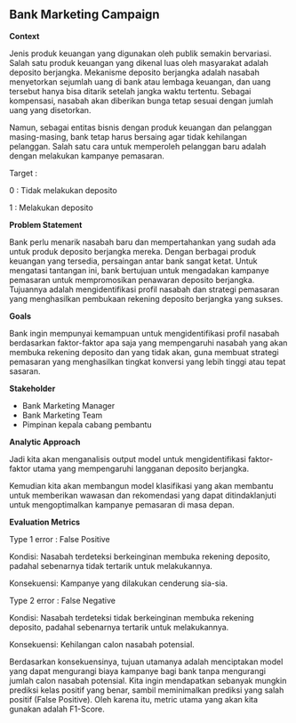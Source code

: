 ## **Bank Marketing Campaign**

**Context**

Jenis produk keuangan yang digunakan oleh publik semakin bervariasi. Salah satu produk keuangan yang dikenal luas oleh masyarakat adalah deposito berjangka. Mekanisme deposito berjangka adalah nasabah menyetorkan sejumlah uang di bank atau lembaga keuangan, dan uang tersebut hanya bisa ditarik setelah jangka waktu tertentu. Sebagai kompensasi, nasabah akan diberikan bunga tetap sesuai dengan jumlah uang yang disetorkan.

Namun, sebagai entitas bisnis dengan produk keuangan dan pelanggan masing-masing, bank tetap harus bersaing agar tidak kehilangan pelanggan. Salah satu cara untuk memperoleh pelanggan baru adalah dengan melakukan kampanye pemasaran.

Target :

0 : Tidak melakukan deposito

1 : Melakukan deposito

**Problem Statement**

Bank perlu menarik nasabah baru dan mempertahankan yang sudah ada untuk produk deposito berjangka mereka. Dengan berbagai produk keuangan yang tersedia, persaingan antar bank sangat ketat. Untuk mengatasi tantangan ini, bank bertujuan untuk mengadakan kampanye pemasaran untuk mempromosikan penawaran deposito berjangka. Tujuannya adalah mengidentifikasi profil nasabah dan strategi pemasaran yang menghasilkan pembukaan rekening deposito berjangka yang sukses.

**Goals**

Bank ingin mempunyai kemampuan untuk mengidentifikasi profil nasabah berdasarkan faktor-faktor apa saja yang mempengaruhi nasabah yang akan membuka rekening deposito dan yang tidak akan, guna membuat strategi pemasaran yang menghasilkan tingkat konversi yang lebih tinggi atau tepat sasaran.

**Stakeholder**
- Bank Marketing Manager
- Bank Marketing Team
- Pimpinan kepala cabang pembantu

**Analytic Approach**

Jadi kita akan menganalisis output model untuk mengidentifikasi faktor-faktor utama yang mempengaruhi langganan deposito berjangka.

Kemudian kita akan membangun model klasifikasi yang akan membantu untuk memberikan wawasan dan rekomendasi yang dapat ditindaklanjuti untuk mengoptimalkan kampanye pemasaran di masa depan.

**Evaluation Metrics**

Type 1 error : False Positive

Kondisi: Nasabah terdeteksi berkeinginan membuka rekening deposito, padahal sebenarnya tidak tertarik untuk melakukannya.

Konsekuensi: Kampanye yang dilakukan cenderung sia-sia.

Type 2 error : False Negative

Kondisi: Nasabah terdeteksi tidak berkeinginan membuka rekening deposito, padahal sebenarnya tertarik untuk melakukannya.

Konsekuensi: Kehilangan calon nasabah potensial.

Berdasarkan konsekuensinya, tujuan utamanya adalah menciptakan model yang dapat mengurangi biaya kampanye bagi bank tanpa mengurangi jumlah calon nasabah potensial. Kita ingin mendapatkan sebanyak mungkin prediksi kelas positif yang benar, sambil meminimalkan prediksi yang salah positif (False Positive). Oleh karena itu, metric utama yang akan kita gunakan adalah F1-Score.
